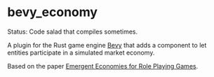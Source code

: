 # bevy_economy

Status: Code salad that compiles sometimes.

A plugin for the Rust game engine [Bevy](https://github.com/bevyengine/bevy) that adds a component to let entities participate in a simulated market economy.

Based on the paper [Emergent Economies for Role Playing Games](https://ianparberry.com/pubs/econ.pdf).
